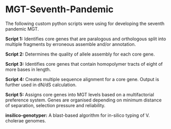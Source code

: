 # MGT-Seventh-Pandemic

The following custom python scripts were using for developing the seventh pandemic MGT.

<b>Script 1:</b> Identifies core genes that are paralogous and orthologous split into multiple fragments by erroneous assemble and/or annotation. 


<b>Script 2:</b> Determines the quality of allele assembly for each core gene. 


<b>Script 3:</b> Identifies core genes that contain homopolymer tracts of eight of more bases in length.


<b>Script 4:</b> Creates multiple sequence alignment for a core gene. Output is further used in dN/dS calculation.


<b>Script 5:</b> Assigns core genes into MGT levels based on a multifactorial preference system. Genes are organised depending on minimum distance of separation, selection pressure and reliability.


<b>insilico-genotyper:</b> A blast-based algorithm for in-silico typing of V. cholerae genomes. 
